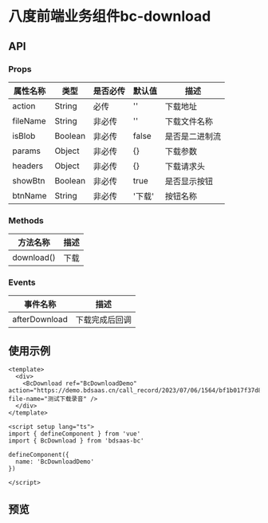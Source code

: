 # 八度前端业务组件bc-download

## API

### Props

| 属性名称 | 类型 | 是否必传 | 默认值 | 描述 |
| --- | --- | --- | --- | --- |
| action | String | 必传 | '' | 下载地址 |
| fileName | String | 非必传 | '' | 下载文件名称 |
| isBlob | Boolean | 非必传 | false | 是否是二进制流 |
| params | Object | 非必传 | {} | 下载参数 |
| headers | Object | 非必传 | {} | 下载请求头 |
| showBtn | Boolean | 非必传 | true | 是否显示按钮 |
| btnName | String | 非必传 | '下载' | 按钮名称 |

### Methods

| 方法名称 | 描述 |
| --- | --- |
| download() | 下载 |

### Events

| 事件名称 | 描述 |
| --- | --- |
| afterDownload | 下载完成后回调 |

## 使用示例

```vue
<template>
  <div>
    <BcDownload ref="BcDownloadDemo" action="https://demo.bdsaas.cn/call_record/2023/07/06/1564/bf1b017f37d8495d8f824e57949d4fa8..wav" file-name="测试下载录音" />
  </div>
</template>

<script setup lang="ts">
import { defineComponent } from 'vue'
import { BcDownload } from 'bdsaas-bc'

defineComponent({
  name: 'BcDownloadDemo'
})

</script>
```

## 预览

<script setup lang="ts">
import { BcDownload } from 'bdsaas-bc';
</script>

<BcDownload ref="BcDownloadDemo" action="https://demo.bdsaas.cn/call_record/2023/07/06/1564/bf1b017f37d8495d8f824e57949d4fa8..wav" file-name="测试下载录音" btn-name="测试下载按钮自定义名称" />
